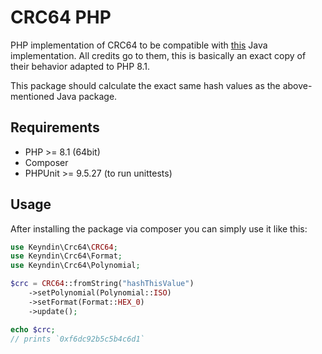 # CRC64 PHP

PHP implementation of CRC64 to be compatible with 
[this](https://github.com/MrBuddyCasino/crc-64) Java implementation.
All credits go to them, this is basically an exact copy of their behavior
adapted to PHP 8.1.

This package should calculate the exact same hash values as the above-mentioned Java package.

## Requirements

* PHP >= 8.1 (64bit)
* Composer
* PHPUnit >= 9.5.27 (to run unittests)


## Usage

After installing the package via composer you can simply use it like this:

```php
use Keyndin\Crc64\CRC64;
use Keyndin\Crc64\Format;
use Keyndin\Crc64\Polynomial;

$crc = CRC64::fromString("hashThisValue")
    ->setPolynomial(Polynomial::ISO)
    ->setFormat(Format::HEX_0)
    ->update();

echo $crc;
// prints `0xf6dc92b5c5b4c6d1`
```